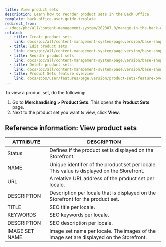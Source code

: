 ```yaml
---
title: View product sets
description: Learn how to reorder product sets in the Back Office.
template: back-office-user-guide-template
redirect_from:
- /docs/pbc/all/content-management-system/202307.0/manage-in-the-back-office/product-sets/view-product-sets.html
related:
  - title: Create product sets
    link: docs/pbc/all/content-management-system/page.version/base-shop/manage-in-the-back-office/product-sets/create-product-sets.html
  - title: Edit product sets
    link: docs/pbc/all/content-management-system/page.version/base-shop/manage-in-the-back-office/product-sets/edit-product-sets.html
  - title: Reorder product sets
    link: docs/pbc/all/content-management-system/page.version/base-shop/manage-in-the-back-office/product-sets/reorder-product-sets.html
  - title: Delete product sets
    link: docs/pbc/all/content-management-system/page.version/base-shop/manage-in-the-back-office/product-sets/delete-product-sets.html
  - title: Product Sets feature overview
    link: docs/scos/user/features/page.version/product-sets-feature-overview.html
---
```


To view a product set, do the following:

1. Go to **Merchandising&nbsp;<span aria-label="and then">></span> Product Sets**.
    This opens the **Product Sets** page.
2. Next to the product set you want to view, click **View**.


## Reference information: View product sets

| ATTRIBUTE |DESCRIPTION  |
| --- | --- |
| Status | Defines if the product set is displayed on the Storefront. |
| NAME | Unique identifier of the product set per locale. This value is displayed on the Storefront. |
| URL | A relative URL address of the product set per locale.|
| DESCRIPTION | Description per locale that is displayed on the Storefront for the product set. |
| TITLE | SEO title per locale. |
| KEYWORDS| SEO keywords per locale. |
| DESCRIPTION | SEO description per locale.  |
| IMAGE SET NAME | Image set name per locale. The images of the image set are displayed on the Storefront. |
